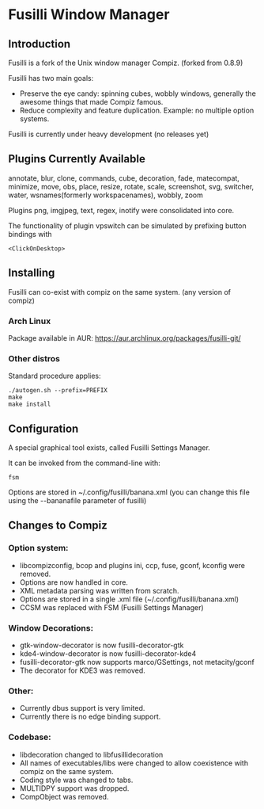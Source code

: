 Fusilli Window Manager
======

## Introduction

Fusilli is a fork of the Unix window manager Compiz. (forked from 0.8.9)

Fusilli has two main goals:
* Preserve the eye candy: spinning cubes, wobbly windows, generally the awesome things that made Compiz famous.
* Reduce complexity and feature duplication. Example: no multiple option systems.

Fusilli is currently under heavy development (no releases yet)

## Plugins Currently Available

annotate, blur, clone, commands, cube, decoration, fade, matecompat, minimize, move, obs, place, resize, rotate, scale, screenshot, svg, switcher, water, wsnames(formerly workspacenames), wobbly, zoom

Plugins png, imgjpeg, text, regex, inotify were consolidated into core.

The functionality of plugin vpswitch can be simulated by prefixing button bindings with
```
<ClickOnDesktop>
```

## Installing

Fusilli can co-exist with compiz on the same system. (any version of compiz)

### Arch Linux
Package available in AUR: https://aur.archlinux.org/packages/fusilli-git/

### Other distros

Standard procedure applies:

```
./autogen.sh --prefix=PREFIX
make
make install

```
## Configuration

A special graphical tool exists, called Fusilli Settings Manager.

It can be invoked from the command-line with:
```
fsm
```

Options are stored in ~/.config/fusilli/banana.xml (you can change this file using the --bananafile parameter of fusilli)

## Changes to Compiz

### Option system:
* libcompizconfig, bcop and plugins ini, ccp, fuse, gconf, kconfig were removed.
* Options are now handled in core.
* XML metadata parsing was written from scratch.
* Options are stored in a single .xml file (~/.config/fusilli/banana.xml)
* CCSM was replaced with FSM (Fusilli Settings Manager)

### Window Decorations:
* gtk-window-decorator is now fusilli-decorator-gtk
* kde4-window-decorator is now fusilli-decorator-kde4
* fusilli-decorator-gtk now supports marco/GSettings, not metacity/gconf
* The decorator for KDE3 was removed.

### Other:
* Currently dbus support is very limited.
* Currently there is no edge binding support.

### Codebase:
* libdecoration changed to libfusillidecoration
* All names of executables/libs were changed to allow coexistence with compiz on the same system.
* Coding style was changed to tabs.
* MULTIDPY support was dropped.
* CompObject was removed.

